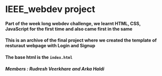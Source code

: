 # IEEE_webdev project
#### Part of the week long webdev challenge, we learnt HTML, CSS, JavaScript for the first time and also came first in the same
#### This is an archive of the final project where we created the template of resturaut webpage with Login and Signup
#### The base html is the `index.html`
##### Members : Rudresh Veerkhare and Arka Haldi
